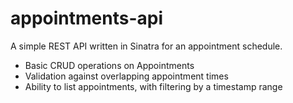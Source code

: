 # appointments-api
A simple REST API written in Sinatra for an appointment schedule.
- Basic CRUD operations on Appointments
- Validation against overlapping appointment times
- Ability to list appointments, with filtering by a timestamp range
